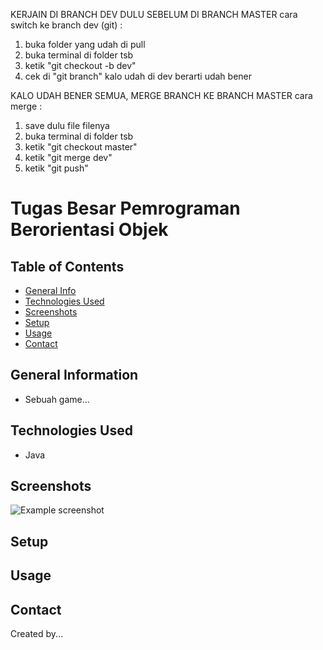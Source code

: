KERJAIN DI BRANCH DEV DULU SEBELUM DI BRANCH MASTER
cara switch ke branch dev (git) :
1. buka folder yang udah di pull
2. buka terminal di folder tsb
3. ketik "git checkout -b dev"
4. cek di "git branch" kalo udah di dev berarti udah bener

KALO UDAH BENER SEMUA, MERGE BRANCH KE BRANCH MASTER
cara merge :
1. save dulu file filenya
2. buka terminal di folder tsb
3. ketik "git checkout master"
4. ketik "git merge dev"
5. ketik "git push"

# Tugas Besar Pemrograman Berorientasi Objek
## Table of Contents

- [General Info](#general-information)
- [Technologies Used](#technologies-used)
- [Screenshots](#screenshots)
- [Setup](#setup)
- [Usage](#usage)
- [Contact](#Contact)

## General Information

- Sebuah game...

## Technologies Used

- Java

## Screenshots

![Example screenshot](./img/screenshot.png)

## Setup

## Usage

## Contact

Created by...
